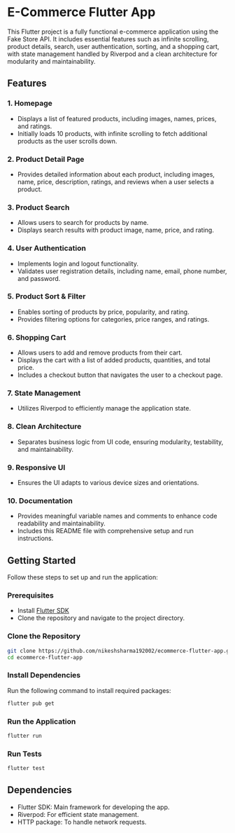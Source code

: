 # E-Commerce Flutter App

This Flutter project is a fully functional e-commerce application using the Fake Store API. It includes essential features such as infinite scrolling, product details, search, user authentication, sorting, and a shopping cart, with state management handled by Riverpod and a clean architecture for modularity and maintainability.

## Features

### 1. Homepage
- Displays a list of featured products, including images, names, prices, and ratings.
- Initially loads 10 products, with infinite scrolling to fetch additional products as the user scrolls down.

### 2. Product Detail Page
- Provides detailed information about each product, including images, name, price, description, ratings, and reviews when a user selects a product.

### 3. Product Search
- Allows users to search for products by name.
- Displays search results with product image, name, price, and rating.

### 4. User Authentication
- Implements login and logout functionality.
- Validates user registration details, including name, email, phone number, and password.

### 5. Product Sort & Filter
- Enables sorting of products by price, popularity, and rating.
- Provides filtering options for categories, price ranges, and ratings.

### 6. Shopping Cart
- Allows users to add and remove products from their cart.
- Displays the cart with a list of added products, quantities, and total price.
- Includes a checkout button that navigates the user to a checkout page.

### 7. State Management
- Utilizes Riverpod to efficiently manage the application state.

### 8. Clean Architecture
- Separates business logic from UI code, ensuring modularity, testability, and maintainability.

### 9. Responsive UI
- Ensures the UI adapts to various device sizes and orientations.

### 10. Documentation
- Provides meaningful variable names and comments to enhance code readability and maintainability.
- Includes this README file with comprehensive setup and run instructions.

## Getting Started

Follow these steps to set up and run the application:

### Prerequisites
- Install [Flutter SDK](https://flutter.dev/docs/get-started/install)
- Clone the repository and navigate to the project directory.

### Clone the Repository
```bash
git clone https://github.com/nikeshsharma192002/ecommerce-flutter-app.git
cd ecommerce-flutter-app
```
### Install Dependencies
Run the following command to install required packages:
```bash
flutter pub get
```
### Run the Application
```bash
flutter run
```
### Run Tests
```bash
flutter test
```

## Dependencies
- Flutter SDK: Main framework for developing the app.
- Riverpod: For efficient state management.
- HTTP package: To handle network requests.
